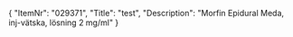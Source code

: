{
  "ItemNr": "029371",
  "Title": "test",
  "Description": "Morfin Epidural Meda, inj-vätska, lösning 2 mg/ml"
}
